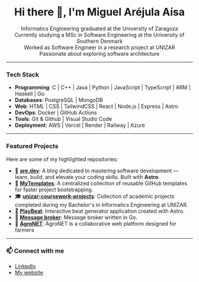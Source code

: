 <h1 align="center">Hi there 👋, I'm Miguel Aréjula Aísa</h1>

<p align="center">
   Informatics Engineering graduated at the University of Zaragoza  
  <br/>
   Currently studying a MSc in Software Engineering at the University of Southern Denmark
  <br/>
   Worked as Software Engineer in a research project at UNIZAR  
  <br/>
   Passionate about exploring software architecture 
</p>

---

###  Tech Stack

- **Programming**: C | C++ | Java | Python | JavaScript | TypeScript | ARM | Haskell | Go
- **Databases**: PostgreSQL | MongoDB
- **Web**: HTML | CSS | TailwindCSS | React | Node.js | Express | Astro
- **DevOps**: Docker | GitHub Actions
- **Tools**: Git & Github | Visual Studio Code
- **Deployment**: AWS | Vercel | Render | Railway | Azure

---

###  Featured Projects

Here are some of my highlighted repositories:

- 🔗 [**are.dev**](https://github.com/Arejula11/are.dev): A blog dedicated to mastering software development — learn, build, and elevate your coding skills. Built with **Astro**.
- 🧩 [**MyTemplates**](https://github.com/Arejula11/MyTemplates): A centralized collection of reusable GitHub templates for faster project bootstrapping.
- 🎓 [**unizar-coursework-projects**](https://github.com/Arejula11/unizar-coursework-projects): Collection of academic projects completed during my Bachelor's in Informatics Engineering at UNIZAR.
- 🎵 [**PlayBeat**](https://github.com/UNIZAR-30226-2024-03): Interactive beat generator application created with Astro.
- 📨 [**Message broker**](https://github.com/Practicass/brokerMensajes): Message broker written in Go.
- 🌾 [**AgroNET**](https://github.com/STW-24-25): AgroNET is a collaborative web platform designed for farmers

---
### 📫 Connect with me

- [LinkedIn](https://www.linkedin.com/in/miguel-arejula-aisa-653088291)
- [My website](https://are-dev.es)

